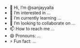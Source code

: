 - 👋 Hi, I’m @sanjayyalla
- 👀 I’m interested in ...
- 🌱 I’m currently learning ...
- 💞️ I’m looking to collaborate on ...
- 📫 How to reach me ...
- 😄 Pronouns: ...
- ⚡ Fun fact: ...

<!---
sanjayyalla/sanjayyalla is a ✨ special ✨ repository because its `README.md` (this file) appears on your GitHub profile.
You can click the Preview link to take a look at your changes.
--->
